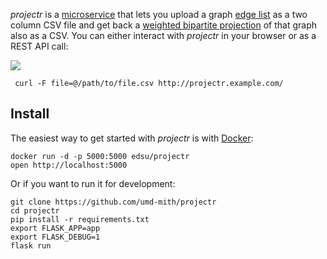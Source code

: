 *projectr* is a [microservice] that lets you upload a graph [edge list] as a two
column CSV file and get back a [weighted bipartite projection] of that graph
also as a CSV. You can either interact with *projectr* in your browser or as a
REST API call:

<img src="https://c1.staticflickr.com/3/2930/34063566851_8ae7b9240e_b.jpg">

     curl -F file=@/path/to/file.csv http://projectr.example.com/ 

## Install

The easiest way to get started with *projectr* is with [Docker]:

    docker run -d -p 5000:5000 edsu/projectr
    open http://localhost:5000

Or if you want to run it for development:

    git clone https://github.com/umd-mith/projectr
    cd projectr
    pip install -r requirements.txt
    export FLASK_APP=app
    export FLASK_DEBUG=1
    flask run

[microservice]: https://www.martinfowler.com/articles/microservices.html
[Docker]: https://docs.docker.com/engine/installation/
[edge list]: https://en.wikipedia.org/wiki/Adjacency_list
[weighted bipartite projection]: https://en.wikipedia.org/wiki/Bipartite_network_projection
